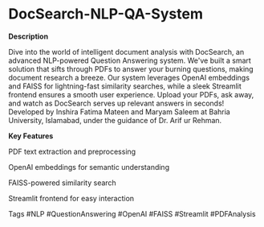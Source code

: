 # DocSearch-NLP-QA-System

**Description**

Dive into the world of intelligent document analysis with DocSearch, an advanced NLP-powered Question Answering system. We've built a smart solution that sifts through PDFs to answer your burning questions, making document research a breeze.
Our system leverages OpenAI embeddings and FAISS for lightning-fast similarity searches, while a sleek Streamlit frontend ensures a smooth user experience. Upload your PDFs, ask away, and watch as DocSearch serves up relevant answers in seconds!
Developed by Inshira Fatima Mateen and Maryam Saleem at Bahria University, Islamabad, under the guidance of Dr. Arif ur Rehman.

**Key Features**

PDF text extraction and preprocessing

OpenAI embeddings for semantic understanding

FAISS-powered similarity search

Streamlit frontend for easy interaction

Tags
#NLP #QuestionAnswering #OpenAI #FAISS #Streamlit #PDFAnalysis
